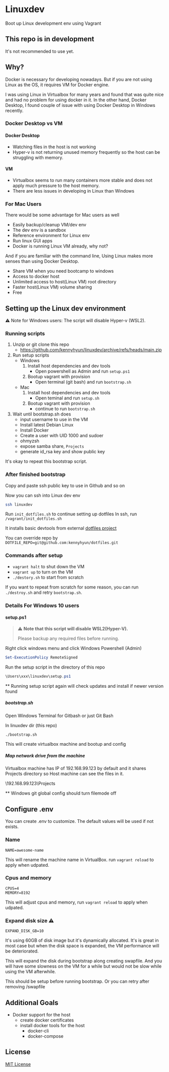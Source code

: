 # Linuxdev

Boot up Linux development env using Vagrant

## This repo is in development

It's not recommended to use yet.

## Why?

Docker is necessary for developing nowadays. But if you are not using Linux as the OS, it requires VM for Docker engine.

I was using Linux in Virtualbox for many years and found that was quite nice and had no problem for using docker in it.
In the other hand, Docker Desktop, I found couple of issue with using Docker Desktop in Windows recently.

### Docker Desktop vs VM

#### Docker Desktop

- Watching files in the host is not working
- Hyper-v is not returning unused memory frequently so the host can be struggling with memory.

#### VM

- Virtualbox seems to run many containers more stable and does not apply much pressure to the host memory.
- There are less issues in developing in Linux than Windows

### For Mac Users

There would be some advantage for Mac users as well

- Easily backup/cleanup VM/dev env
- The dev env is a sandbox
- Reference environment for Linux env
- Run linux GUI apps
- Docker is running Linux VM already, why not?

And if you are familiar with the command line, Using Linux makes more senses than using Docker Desktop.

- Share VM when you need bootcamp to windows
- Access to docker host
- Unlimited access to host(Linux VM) root directory
- Faster host(Linux VM) volume sharing
- Free

## Setting up the Linux dev environment

:warning: Note for Windows users: The script will disable Hyper-v (WSL2).

### Running scripts

1. Unzip or git clone this repo
    - https://github.com/kennyhyun/linuxdev/archive/refs/heads/main.zip
1. Run setup scripts
    - Windows
        1. Install host dependencies and dev tools
            - Open powershell as Admin and run `setup.ps1`
        1. Bootup vagrant with provision
            - Open terminal (git bash) and run `bootstrap.sh`
    - Mac
        1. Install host dependencies and dev tools
            - Open teminal and run `setup.sh`
        1. Bootup vagrant with provision
            - continue to run `bootstrap.sh`
1. Wait until bootstrap.sh does
    - input username to use in the VM
    - Install latest Debian Linux
    - Install Docker
    - Create a user with UID 1000 and sudoer
    - ohmyzsh
    - expose samba share, `Projects`
    - generate id_rsa key and show public key

It's okay to repeat this bootstrap script.

### After finished bootstrap

Copy and paste ssh public key to use in Github and so on

Now you can ssh into Linux dev env

```bash
ssh linuxdev
```

Run `init_dotfiles.sh` to continue setting up dotfiles
In ssh, run `/vagrant/init_dotfiles.sh` 

It installs basic devtools from external [dotfiles project](https://github.com/kennyhyun/dotfiles)

You can override repo by `DOTFILE_REPO=git@github.com:kennyhyun/dotfiles.git`

### Commands after setup

- `vagrant halt` to shut down the VM
- `vagrant up` to turn on the VM
- `./destory.sh` to start from scratch

If you want to repeat from scratch for some reason, you can run `./destroy.sh` and retry `bootstrap.sh`.


### Details For Windows 10 users

#### setup.ps1

> :warning: **Note that this script will disable WSL2(Hyper-V).**
>
> Please backup any required files before running.

Right click windows menu and click Windows Powershell (Admin)

```powershell
Set-ExecutionPolicy RemoteSigned
```

Run the setup script in the directory of this repo

```powershell
\Users\xxx\linuxdev\setup.ps1
```

** Running setup script again will check updates and install if newer version found

##### bootstrap.sh

Open Windows Terminal for Gitbash or just Git Bash

In linuxdev dir (this repo)

```bash
./bootstrap.sh
```

This will create virtualbox machine and bootup and config

##### Map network drive from the machine

Virtualbox machine has IP of 192.168.99.123 by default
and it shares Projects directory so Host machine can see the files in it.

\\192.168.99.123\Projects

** Windows git global config should turn filemode off



## Configure .env

You can create .env to customize. The default values will be used if not exists.

### Name

```
NAME=awesome-name
```

This will rename the machine name in VirtualBox. run `vagrant reload` to apply when udpated.

### Cpus and memory

```
CPUS=4
MEMORY=8192
```

This will adjust cpus and memory, run `vagrant reload` to apply when udpated.

### Expand disk size :warning:

```
EXPAND_DISK_GB=10
```

It's using 60GB of disk image but it's dynamically allocated.
It's is great in most case but when the disk space is expanded, the VM performance will be deteriorated.

This will expand the disk during bootstrap along creating swapfile.
And you will have some slowness on the VM for a while but would not be slow while using the VM afterwhile.

This should be setup before running bootstrap.
Or you can retry after removing /swapfile


## Additional Goals

- Docker support for the host
  - create docker certificates
  - install docker tools for the host
    - docker-cli
    - docker-compose


## License

[MIT License](https://github.com/kennyhyun/linuxdev/blob/main/LICENSE)
